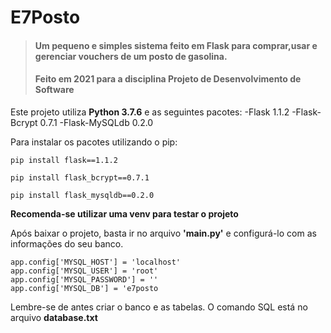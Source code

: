 # E7Posto
>#### Um pequeno e simples sistema feito em **Flask** para comprar,usar e gerenciar vouchers de um posto de gasolina.
>#### Feito em 2021 para a disciplina **Projeto de Desenvolvimento de Software**


Este projeto utiliza **Python 3.7.6** e as seguintes pacotes:
-Flask         1.1.2
-Flask-Bcrypt  0.7.1
-Flask-MySQLdb 0.2.0

Para instalar os pacotes utilizando o pip:
```
pip install flask==1.1.2
```
```
pip install flask_bcrypt==0.7.1
```
```
pip install flask_mysqldb==0.2.0
```

**Recomenda-se utilizar uma venv para testar o projeto**

Após baixar o projeto, basta ir no arquivo **'main.py'** e configurá-lo com as informações do seu banco.
```
app.config['MYSQL_HOST'] = 'localhost'
app.config['MYSQL_USER'] = 'root'
app.config['MYSQL_PASSWORD'] = ''
app.config['MYSQL_DB'] = 'e7posto
```

Lembre-se de antes criar o banco e as tabelas. O comando SQL está no arquivo **database.txt**
